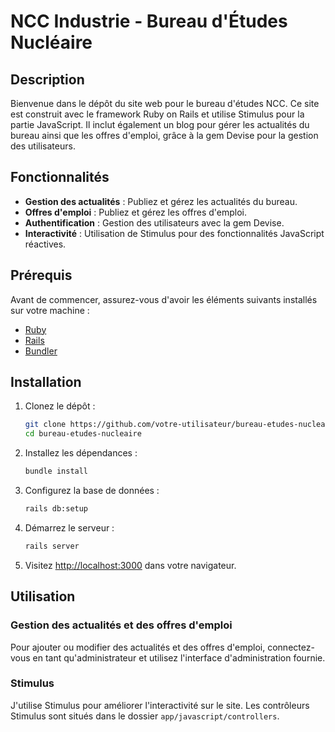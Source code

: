 
# NCC Industrie - Bureau d'Études Nucléaire

## Description

Bienvenue dans le dépôt du site web pour le bureau d'études NCC. Ce site est construit avec le framework Ruby on Rails et utilise Stimulus pour la partie JavaScript. Il inclut également un blog pour gérer les actualités du bureau ainsi que les offres d'emploi, grâce à la gem Devise pour la gestion des utilisateurs.

## Fonctionnalités

- **Gestion des actualités** : Publiez et gérez les actualités du bureau.
- **Offres d'emploi** : Publiez et gérez les offres d'emploi.
- **Authentification** : Gestion des utilisateurs avec la gem Devise.
- **Interactivité** : Utilisation de Stimulus pour des fonctionnalités JavaScript réactives.

## Prérequis

Avant de commencer, assurez-vous d'avoir les éléments suivants installés sur votre machine :

- [Ruby](https://www.ruby-lang.org/fr/)
- [Rails](https://rubyonrails.org/)
- [Bundler](https://bundler.io/)

## Installation

1. Clonez le dépôt :
   ```sh
   git clone https://github.com/votre-utilisateur/bureau-etudes-nucleaire.git
   cd bureau-etudes-nucleaire
   ```

2. Installez les dépendances :
   ```sh
   bundle install
   ```

3. Configurez la base de données :
   ```sh
   rails db:setup
   ```

4. Démarrez le serveur :
   ```sh
   rails server
   ```

5. Visitez [http://localhost:3000](http://localhost:3000) dans votre navigateur.

## Utilisation

### Gestion des actualités et des offres d'emploi

Pour ajouter ou modifier des actualités et des offres d'emploi, connectez-vous en tant qu'administrateur et utilisez l'interface d'administration fournie.

### Stimulus

J'utilise Stimulus pour améliorer l'interactivité sur le site. Les contrôleurs Stimulus sont situés dans le dossier `app/javascript/controllers`.
